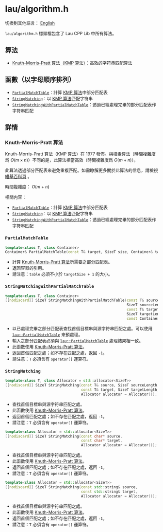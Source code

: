 # lau/algorithm.h

切換到其他語言： [English](algorithm_en.md)

`lau/algorithm.h` 標頭檔包含了 Lau CPP Lib 中所有算法。

## 算法
- [Knuth-Morris-Pratt 算法（KMP 算法）](#Knuth-Morris-Pratt_Algorithm)：高效的字符串匹配算法

## 函數（以字母順序排列）
- [`PartialMatchTable`](#PartialMatchTable)：計算
  [KMP 算法](#Knuth-Morris-Pratt_Algorithm)中部分匹配表
- [`StringMatching`](#StringMatching)：以
  [KMP 算法](#Knuth-Morris-Pratt_Algorithm)匹配字符串
- [`StringMatchingWithPartialMatchTable`](#StringMatchingWithPartialMatchTable)：透過已經處理完畢的部分匹配表作字符串匹配

## 詳情
### <span id="Knuth-Morris-Pratt_Algorithm">Knuth-Morris-Pratt 算法</span>
Knuth-Morris-Pratt 算法（KMP 算法）在 1977 發佈。與樸素算法（時間複雜度爲
$O(m \times n)$）不同的是，此算法相當高效（時間複雜度爲 $O(m + n)$）。

此算法透過部分匹配表來避免重複匹配。如需瞭解更多關於此算法的信息，請檢視[維基百科頁](https://zh.wikipedia.org/wiki/KMP%E7%AE%97%E6%B3%95) 。

時間複雜度： $O(m + n)$

相關内容：
- [`PartialMatchTable`](#PartialMatchTable)：計算
  [KMP 算法](#Knuth-Morris-Pratt_Algorithm)中部分匹配表
- [`StringMatching`](#StringMatching)：以
  [KMP 算法](#Knuth-Morris-Pratt_Algorithm)匹配字符串
- [`StringMatchingWithPartialMatchTable`](#StringMatchingWithPartialMatchTable)：透過已經處理完畢的部分匹配表作字符串匹配


### <span id="PartialMatchTable">`PartialMatchTable`</span>
```c++
template<class T, class Container>
Container& PartialMatchTable(const T& target, SizeT size, Container& table);
```
- 計算 [Knuth-Morris-Pratt 算法](#Knuth-Morris-Pratt_Algorithm)所需要之部分匹配表。
- 返回容器的引用。
- 請注意：`table` 必須不小於 `targetSize + 1` 的大小。

### <span id="StringMatchingWithPartialMatchTable">`StringMatchingWithPartialMatchTable`</span>
```c++
template<class T, class Container>
[[nodiscard]] SizeT StringMatchingWithPartialMatchTable(const T& source,
                                                        SizeT sourceLength,
                                                        const T& target,
                                                        SizeT targetLength,
                                                        const Container& table);
```
- 以已處理完畢之部分匹配表查找首個目標串與源字符串匹配之處。可以使用
  [`lau::PartialMatchTable`](#PartialMatchTable) 來預處理。
- 輸入之部分匹配表必須與 [`lau::PartialMatchTable`](#PartialMatchTable) 處理結果相一致。
- 此函數使用 [Knuth-Morris-Pratt 算法](#Knuth-Morris-Pratt_Algorithm)。
- 返回首個匹配之處；如不存在匹配之處，返回 `-1`。
- 請注意：`T` 必須含有 `operator[]` 運算符。

### <span id="StringMatching">`StringMatching`</span>
```c++
template<class T, class Allocator = std::allocator<SizeT>>
[[nodiscard]] SizeT StringMatching(const T& source, SizeT sourceLength,
                                   const T& target, SizeT targetLength,
                                   Allocator allocator = Allocator());
```
- 查找首個目標串與源字符串匹配之處。
- 此函數使用 [Knuth-Morris-Pratt 算法](#Knuth-Morris-Pratt_Algorithm)。
- 返回首個匹配之處；如不存在匹配之處，返回 `-1`。
- 請注意：`T` 必須含有 `operator[]` 運算符。

```c++
template<class Allocator = std::allocator<SizeT>>
[[nodiscard]] SizeT StringMatching(const char* source,
                                   const char* target,
                                   Allocator allocator = Allocator());
```
- 查找首個目標串與源字符串匹配之處。
- 此函數使用 [Knuth-Morris-Pratt 算法](#Knuth-Morris-Pratt_Algorithm)。
- 返回首個匹配之處；如不存在匹配之處，返回 `-1`。
- 請注意：`T` 必須含有 `operator[]` 運算符。

```c++
template<class Allocator = std::allocator<SizeT>>
[[nodiscard]] SizeT StringMatching(const std::string& source,
                                   const std::string& target,
                                   Allocator allocator = Allocator());
```
- 查找首個目標串與源字符串匹配之處。
- 此函數使用 [Knuth-Morris-Pratt 算法](#Knuth-Morris-Pratt_Algorithm)。
- 返回首個匹配之處；如不存在匹配之處，返回 `-1`。
- 請注意：`T` 必須含有 `operator[]` 運算符。
